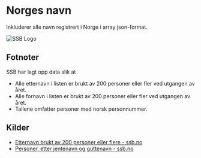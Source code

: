 # Norges navn
Inkluderer alle navn registrert i Norge i array json-format. <br>

![SSB Logo](https://github.com/Fredneyy/norgesnavn/assets/69763370/36e01067-f230-4af0-8141-09a00401e45f)

## Fotnoter
SSB har lagt opp data slik at
* Alle etternavn i listen er brukt av 200 personer eller fler ved utgangen av året.
* Alle fornavn i listen er brukt av 200 personer eller fler ved utgangen av året.
* Tallene omfatter personer med norsk personnummer.


## Kilder
- [Etternavn brukt av 200 personer eller flere - ssb.no](https://www.ssb.no/statbank/table/12891/)
- [Personer, etter jentenavn og guttenavn - ssb.no](https://www.ssb.no/statbank/table/10501/)
